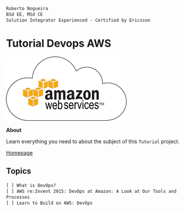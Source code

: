 ```
Roberto Nogueira  
BSd EE, MSd CE
Solution Integrator Experienced - Certified by Ericsson
```
# Tutorial Devops AWS

![tutorial image](images/tutorial.png)

**About**

Learn everything you need to about the subject of this `Tutorial` project.

[Homepage](https://tutorial.com)

## Topics
```
[ ] What is DevOps?
[ ] AWS re:Invent 2015: DevOps at Amazon: A Look at Our Tools and Processes
[ ] Learn to Build on AWS: DevOps
```
